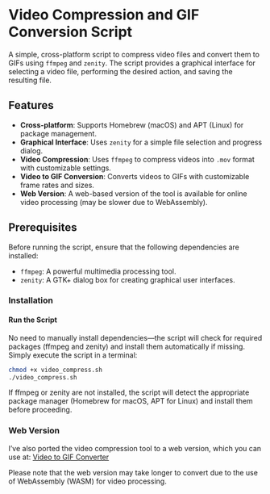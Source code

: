 # Video Compression and GIF Conversion Script

A simple, cross-platform script to compress video files and convert them to GIFs using `ffmpeg` and `zenity`. The script provides a graphical interface for selecting a video file, performing the desired action, and saving the resulting file.

## Features

- **Cross-platform**: Supports Homebrew (macOS) and APT (Linux) for package management.
- **Graphical Interface**: Uses `zenity` for a simple file selection and progress dialog.
- **Video Compression**: Uses `ffmpeg` to compress videos into `.mov` format with customizable settings.
- **Video to GIF Conversion**: Converts videos to GIFs with customizable frame rates and sizes.
- **Web Version**: A web-based version of the tool is available for online video processing (may be slower due to WebAssembly).

## Prerequisites

Before running the script, ensure that the following dependencies are installed:

- `ffmpeg`: A powerful multimedia processing tool.
- `zenity`: A GTK+ dialog box for creating graphical user interfaces.

### Installation

#### **Run the Script**

No need to manually install dependencies—the script will check for required packages (ffmpeg and zenity) and install them automatically if missing.
Simply execute the script in a terminal:

```bash
chmod +x video_compress.sh
./video_compress.sh
```

If ffmpeg or zenity are not installed, the script will detect the appropriate package manager (Homebrew for macOS, APT for Linux) and install them before proceeding.

### Web Version
I’ve also ported the video compression tool to a web version, which you can use at:
[Video to GIF Converter](https://chopper-vn.web.app/video)

Please note that the web version may take longer to convert due to the use of WebAssembly (WASM) for video processing.
